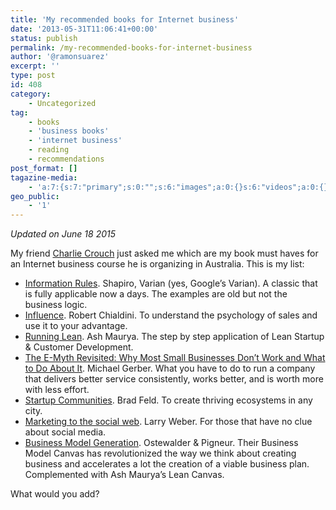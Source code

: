 ```yaml
---
title: 'My recommended books for Internet business'
date: '2013-05-31T11:06:41+00:00'
status: publish
permalink: /my-recommended-books-for-internet-business
author: '@ramonsuarez'
excerpt: ''
type: post
id: 408
category:
    - Uncategorized
tag:
    - books
    - 'business books'
    - 'internet business'
    - reading
    - recommendations
post_format: []
tagazine-media:
    - 'a:7:{s:7:"primary";s:0:"";s:6:"images";a:0:{}s:6:"videos";a:0:{}s:11:"image_count";i:0;s:6:"author";s:7:"7376905";s:7:"blog_id";s:8:"47086413";s:9:"mod_stamp";s:19:"2013-05-31 10:06:41";}'
geo_public:
    - '1'
---
```

*Updated on June 18 2015*

My friend [Charlie Crouch](http://www.linkedin.com/in/charlesecrouch "Charles Crouch, Business Professor, Apple Devotee") just asked me which are my book must haves for an Internet business course he is organizing in Australia. This is my list:

- [Information Rules](http://www.amazon.co.uk/gp/product/087584863X/ref=as_li_qf_sp_asin_il?ie=UTF8&tag=ramonsuarez-21&linkCode=as2&camp=1634&creative=6738&creativeASIN=087584863X). Shapiro, Varian (yes, Google’s Varian). A classic that is fully applicable now a days. The examples are old but not the business logic.
- [Influence](http://www.amazon.co.uk/gp/product/006124189X/ref=as_li_qf_sp_asin_il?ie=UTF8&tag=ramonsuarez-21&linkCode=as2&camp=1634&creative=6738&creativeASIN=006124189X). Robert Chialdini. To understand the psychology of sales and use it to your advantage.
- [Running Lean](http://www.amazon.co.uk/gp/product/1449305172/ref=as_li_tf_tl?ie=UTF8&camp=1634&creative=6738&creativeASIN=1449305172&linkCode=as2&tag=ramonsuarez-21). Ash Maurya. The step by step application of Lean Startup &amp; Customer Development.
- [The E-Myth Revisited: Why Most Small Businesses Don’t Work and What to Do About It](http://www.amazon.com/gp/product/0887307280/ref=as_li_tl?ie=UTF8&camp=211189&creative=373489&creativeASIN=0887307280&link_code=as3&tag=coworkhandbo-20&linkId=45FMBWKW67CZ2CVK). Michael Gerber. What you have to do to run a company that delivers better service consistently, works better, and is worth more with less effort.
- [Startup Communities](http://rcm-uk.amazon.co.uk/e/cm?t=ramonsuarez-21&o=2&p=8&l=as1&asins=1118441540&ref=tf_til&fc1=000000&IS2=1&lt1=_blank&m=amazon&lc1=0000FF&bc1=FFFFFF&bg1=FFFFFF&npa=1&f=ifr). Brad Feld. To create thriving ecosystems in any city.
- [Marketing to the social web](http://www.amazon.co.uk/gp/product/B00260DGIA/ref=as_li_tf_il?ie=UTF8&tag=ramonsuarez-21&linkCode=as2&camp=1634&creative=6738&creativeASIN=B00260DGIA). Larry Weber. For those that have no clue about social media.
- [Business Model Generation](http://rcm-uk.amazon.co.uk/e/cm?t=ramonsuarez-21&o=2&p=8&l=as1&asins=0470876417&ref=tf_til&fc1=000000&IS2=1&lt1=_blank&m=amazon&lc1=0000FF&bc1=FFFFFF&bg1=FFFFFF&npa=1&f=ifr). Ostewalder &amp; Pigneur. Their Business Model Canvas has revolutionized the way we think about creating business and accelerates a lot the creation of a viable business plan. Complemented with Ash Maurya’s Lean Canvas.

What would you add?